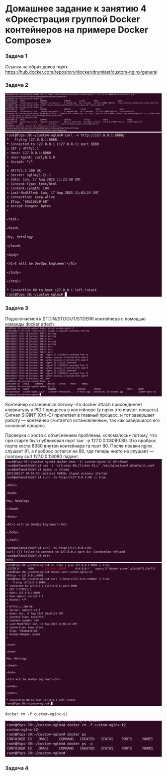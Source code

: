# Домашнее задание к занятию 4 «Оркестрация группой Docker контейнеров на примере Docker Compose»

### Задача 1

Ссылка на образ докер nginx
https://hub.docker.com/repository/docker/drumlast/custom-nginx/general

### Задача 2

![txt](img/1.jpg)
![txt](img/2.jpg)

### Задача 3

Подключаемся к STDIN/STDOUT/STDERR контейнера с помощью команды docker attach
![txt](img/3.jpg)

Контейнер остановился потому что docker attach присоединяет клавиатуру к PID 1 процесса в контейнере (у nginx это master-процесс). Сигнал SIGINT (Ctrl-C) прилетает в главный процесс, и тот завершает работу — контейнер считается остановленным, так как завершился его основной процесс.

Проверка с хоста с объяснением проблемы:  «сломалось» потому, что при старте был публиковал порт так: -p 127.0.0.1:8080:80. Это проброс порта хоста 8080 внутри контейнера га порт 80. После правки nginx слушает 81, а проброс остался на 80, где теперь никто не слушает — поэтому curl 127.0.0.1:8080 падает.
![txt](img/4.jpg)
![txt](img/5.jpg)

```
docker rm -f custom-nginx-t2
```
![txt](img/6.jpg)

### Задача 4


